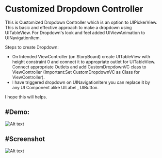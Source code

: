 # Customized Dropdown Controller

This is Customized Dropdown Controller which is an option to UIPickerView. 
This is basic and effective approach to make a dropdown using UITableView. 
For Dropdown's look and feel added UIViewAnimation to UINavigationItem.

Steps to create Dropdown:
- On Intended ViewController (on StoryBoard) create UITableView with height constraint 0 and connect it to appropriate outlet for UITableView.
  Connect appropriate Outlets and add CustomDropdownVC class to ViewController 
  (Important:Set CustomDropdownVC as Class for ViewController).
- I have triggered dropdown on UINavigationItem you can replace it by any UI Component alike UILabel , UIButton.

I hope this will helps.

#Demo:
--------
![Alt text](https://raw.githubusercontent.com/ARShinde/iOS/master/CustomDropdown-(Obj-C)/ScreenShot.gif)

#Screenshot
--------
![Alt text](https://raw.githubusercontent.com/ARShinde/iOS/master/CustomDropdown-(Obj-C)/ScreenShot.png)

